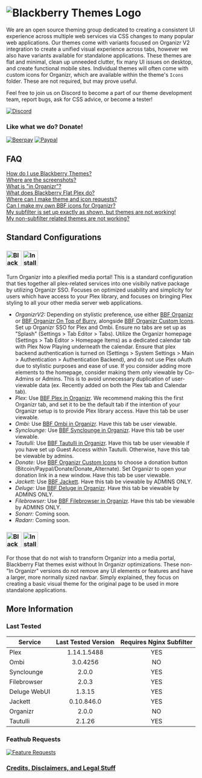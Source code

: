 # ![Blackberry Themes Logo](https://archmonger.github.io/Blackberry-Themes/Resources/blackberry_themes_logo.png)
We are an open source theming group dedicated to creating a consistent UI experience across multiple web services via CSS changes to many popular web applications. Our themes come with variants focused on Organizr V2 integration to create a unified visual experience across tabs, however we also have variants available for standalone applications. These themes are flat and minimal, clean up unneeded clutter, fix many UI issues on desktop, and create functional mobile sites. Individual themes will often come with custom icons for Organizr, which are available within the theme's `Icons` folder. These are not required, but may prove useful.<br/>

Feel free to join us on Discord to become a part of our theme development team, report bugs, ask for CSS advice, or become a tester!<br/>

[![Discord](https://img.shields.io/badge/discord-join-orange.svg)](https://discord.gg/sfjkDaM)<br/>

### Like what we do? Donate!
[![Beerpay](https://img.shields.io/badge/beerpay-donate-red.svg)](https://beerpay.io/Archmonger/Blackberry-Themes)
[![Paypal](https://img.shields.io/badge/paypal-donate-yellow.svg)](https://www.paypal.me/mgbakhit)

## FAQ<br/>
[How do I use Blackberry Themes?](https://github.com/Archmonger/Blackberry-Themes/wiki/FAQ#how-do-i-use-blackberry-themes)<br/>
[Where are the screenshots?](https://github.com/Archmonger/Blackberry-Themes/wiki/FAQ#where-are-the-screenshots)<br/>
[What is "in Organizr"?](https://github.com/Archmonger/Blackberry-Themes/wiki/FAQ#what-is-in-organizr)<br/>
[What does Blackberry Flat Plex do?](https://github.com/Archmonger/Blackberry-Themes/wiki/FAQ#what-does-blackberry-flat-plex-do)<br/>
[Where can I make theme and icon requests?](https://github.com/Archmonger/Blackberry-Themes/wiki/FAQ#where-can-i-make-theme-and-icon-requests)<br/>
[Can I make my own BBF icons for Organizr?](https://github.com/Archmonger/Blackberry-Themes/wiki/FAQ#can-i-make-my-own-bbf-icons-for-organizr)<br/>
[My subfilter is set up exactly as shown, but themes are not working!](https://github.com/Archmonger/Blackberry-Themes/wiki/FAQ#my-subfilter-is-set-up-exactly-as-shown-but-themes-are-not-working)<br/>
[My non-subfilter related themes are not working?](https://github.com/Archmonger/Blackberry-Themes/wiki/FAQ#my-non-subfilter-related-themes-are-not-working)<br/>

## Standard Configurations
### [<img src="https://archmonger.github.io/Blackberry-Themes/Resources/bbf_in_organizr_logo.png" alt="Blackberry Flat in Organizr Logo" height="40"/>](https://github.com/Archmonger/Blackberry-Themes/tree/master/Themes/Blackberry-Flat) [<img src="https://archmonger.github.io/Blackberry-Themes/Resources/install_button.png" alt="Install" height="40"/>](https://github.com/Archmonger/Blackberry-Themes/wiki/Installation-Instructions:-Blackberry-Flat)<br/>
Turn Organizr into a plexified media portal! This is a standard configuration that ties together all plex-related services into one visibily native package by utilizing Organizr SSO. Focuses on optimized usability and simplicity for users which have access to your Plex library, and focuses on bringing Plex styling to all your other media server web applications.
* *OrganizrV2:* Depending on stylistic preference, use either [BBF Organizr](https://github.com/Archmonger/Blackberry-Themes/wiki/Installation-Instructions:-Blackberry-Flat#organizr-v2) or [BBF Organizr On Top of Burry](https://github.com/Archmonger/Blackberry-Themes/wiki/Installation-Instructions:-Blackberry-Flat#organizr-v2-on-top-of-burry), alongside [BBF Organizr Custom Icons](https://github.com/Archmonger/Blackberry-Themes/wiki/Installation-Instructions:-Blackberry-Flat#organizr-custom-icons). Set up Organizr SSO for Plex and Ombi. Ensure no tabs are set up as "Splash" (Settings > Tab Editor > Tabs). Utilize the Organizr homepage (Settings > Tab Editor > Homepage Items) as a dedicated calendar tab with Plex Now Playing underneath the calendar. Ensure that plex backend authentication is turned on (Settings >  System Settings > Main > Authentication > Authentication Backend), and do not use Plex oAuth due to stylistic purposes and ease of use. If you consider adding more elements to the homepage, consider making them only viewable by Co-Admins or Admins. This is to avoid unnecessary duplication of user-viewable data (ex. Recently added on both the Plex tab and Calendar tab).<br/>
* *Plex:* Use [BBF Plex in Organizr](https://github.com/Archmonger/Blackberry-Themes/wiki/Installation-Instructions:-Blackberry-Flat#non-integrated-themes). We recommend making this the first Organizr tab, and set it to be the default tab if the intention of your Organizr setup is to provide Plex library access. Have this tab be user viewable.<br/>
* *Ombi:* Use [BBF Ombi in Organizr](https://github.com/Archmonger/Blackberry-Themes/wiki/Installation-Instructions:-Blackberry-Flat#ombi). Have this tab be user viewable.<br/>
* *Synclounge:* Use [BBF Synclounge in Organizr](https://github.com/Archmonger/Blackberry-Themes/wiki/Installation-Instructions:-Blackberry-Flat#non-integrated-themes). Have this tab be user viewable.<br/>
*  *Tautulli:* Use [BBF Tautulli in Organizr](https://github.com/Archmonger/Blackberry-Themes/wiki/Installation-Instructions:-Blackberry-Flat#non-integrated-themes). Have this tab be user viewable if you have set up Guest Access within Tautulli. Otherwise, have this tab be viewable by admins.<br/>
* *Donate:* Use [BBF Organizr Custom Icons](https://github.com/Archmonger/Blackberry-Themes/wiki/Installation-Instructions:-Blackberry-Flat#organizr-custom-icons) to choose a donation button (Bitcoin/Paypal/Donate/Donate_Alternate). Set Organizr to open your donation link in a new window. Have this tab be user viewable.
* *Jackett:* Use [BBF Jackett](https://github.com/Archmonger/Blackberry-Themes/wiki/Installation-Instructions:-Blackberry-Flat#non-integrated-themes). Have this tab be viewable by ADMINS ONLY.<br/>
* *Deluge:* Use [BBF Deluge in Organizr](https://github.com/Archmonger/Blackberry-Themes/wiki/Installation-Instructions:-Blackberry-Flat#non-integrated-themes). Have this tab be viewable by ADMINS ONLY.<br/>
* *Filebrowser:* Use [BBF Filebrowser in Organizr](https://github.com/Archmonger/Blackberry-Themes/wiki/Installation-Instructions:-Blackberry-Flat#filebrowser). Have this tab be viewable by ADMINS ONLY.<br/>
*  *Sonarr:* Coming soon.<br/>
*  *Radarr:* Coming soon.<br/>

### [<img src="https://archmonger.github.io/Blackberry-Themes/Resources/bbf_logo.png" alt="Blackberry Flat Logo" height="40"/>](https://github.com/Archmonger/Blackberry-Themes/tree/master/Themes/Blackberry-Flat) [<img src="https://archmonger.github.io/Blackberry-Themes/Resources/install_button.png" alt="Install" height="40"/>](https://github.com/Archmonger/Blackberry-Themes/wiki/Installation-Instructions:-Blackberry-Flat)<br/>
For those that do not wish to transform Organizr into a media portal, Blackberry Flat themes exist without In Organizr optimizations. These non-"In Organizr" versions do not remove any UI elements or features and have a larger, more normally sized navbar. Simply explained, they focus on creating a basic visual theme for the original page to be used in more standalone applications.<br/>

## More Information<br/>

### Last Tested<br/>

| Service | Last Tested Version | Requires Nginx Subfilter |
| ------------- | :-------------: | :-------------: |
| Plex | 1.14.1.5488 | YES |
| Ombi | 3.0.4256 | NO |
| Synclounge | 2.0.0 | YES |
| Filebrowser | 2.0.3 | YES |
| Deluge WebUI | 1.3.15 | YES |
| Jackett | 0.10.846.0 | YES |
| Organizr | 2.0.0 | NO |
| Tautulli | 2.1.26 | YES |

### Feathub Requests<br/>
[![Feature Requests](http://feathub.com/Archmonger/Blackberry-Themes?format=svg)](http://feathub.com/Archmonger/Blackberry-Themes)<br/>

### **[Credits, Disclaimers, and Legal Stuff](https://github.com/Archmonger/Blackberry-Themes/wiki/Credits)**<br/>

